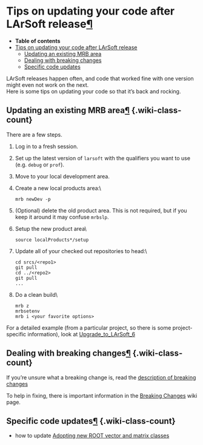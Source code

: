 Tips on updating your code after LArSoft release[¶](#Tips-on-updating-your-code-after-LArSoft-release)
======================================================================================================

-   **Table of contents**
-   [Tips on updating your code after LArSoft release](#Tips-on-updating-your-code-after-LArSoft-release)
    -   [Updating an existing MRB area](#Updating-an-existing-MRB-area)
    -   [Dealing with breaking changes](#Dealing-with-breaking-changes)
    -   [Specific code updates](#Specific-code-updates)

LArSoft releases happen often, and code that worked fine with one version might even not work on the next.\
Here is some tips on updating your code so that it’s back and rocking.


Updating an existing MRB area[¶](#Updating-an-existing-MRB-area) {.wiki-class-count}
----------------------------------------------------------------

There are a few steps.

1.  Log in to a fresh session.
2.  Set up the latest version of `larsoft` with the qualifiers you want to use (e.g. `debug` or `prof`).
3.  Move to your local development area.
4.  Create a new local products area:\

        mrb newDev -p

5.  (Optional) delete the old product area. This is not required, but if you keep it around it may confuse `mrbslp`.
6.  Setup the new product area\

        source localProducts*/setup

7.  Update all of your checked out repositories to head:\

        cd srcs/<repo1>
        git pull
        cd ../<repo2>
        git pull
        ...

8.  Do a clean build\

        mrb z
        mrbsetenv
        mrb i <your favorite options>

For a detailed example (from a particular project, so there is some project-specific information), look at [Upgrade\_to\_LArSoft\_6](/redmine/projects/sbndcode/wiki/Upgrade_to_LArSoft_6)


Dealing with breaking changes[¶](#Dealing-with-breaking-changes) {.wiki-class-count}
----------------------------------------------------------------

If you’re unsure what a breaking change is, read the [description of breaking changes](https://cdcvs.fnal.govGetting_new_code_into_a_LArSoft_release)

To help in fixing, there is important information in the [Breaking Changes](Breaking_Changes) wiki page.


Specific code updates[¶](#Specific-code-updates) {.wiki-class-count}
------------------------------------------------

-   how to update [Adopting new ROOT vector and matrix classes](From_ROOT_vectors_(TVector3)_to_ROOT_GenVector)
